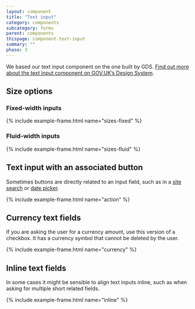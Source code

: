 ```yaml
---
layout: component
title: "Text input"
category: components
subcategory: forms
parent: components
thispage: component.text-input
summary: ""
phase: 3
---
```


We based our text input component on the one built by GDS. [Find out more about the text input component on GOV.UK’s Design System](https://design-system.service.gov.uk/components/text-input/).




## Size options

### Fixed-width inputs
{% include example-frame.html name="sizes-fixed" %}

### Fluid-width inputs
{% include example-frame.html name="sizes-fluid" %}




## Text input with an associated button

Sometimes buttons are directly related to an input field, such as in a [site search](/components/site-search) or [date picker](/components/date-picker).

{% include example-frame.html name="action" %}




## Currency text fields

If you are asking the user for a currency amount, use this version of a checkbox. It has a currency symbol that cannot be deleted by the user.

{% include example-frame.html name="currency" %}




## Inline text fields

In some cases it might be sensible to align text inputs inline, such as when asking for multiple short related fields.

{% include example-frame.html name="inline" %}
